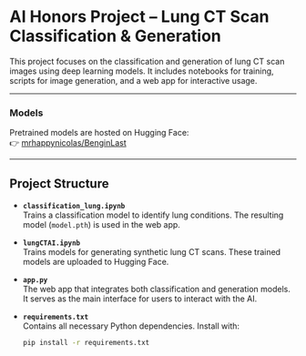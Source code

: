 # AI Honors Project – Lung CT Scan Classification & Generation

This project focuses on the classification and generation of lung CT scan images using deep learning models. It includes notebooks for training, scripts for image generation, and a web app for interactive usage.

---

### Models
Pretrained models are hosted on Hugging Face:  
👉 [mrhappynicolas/BenginLast](https://huggingface.co/mrhappynicolas/BenginLast)

---

## Project Structure

- **`classification_lung.ipynb`**  
  Trains a classification model to identify lung conditions. The resulting model (`model.pth`) is used in the web app.

- **`lungCTAI.ipynb`**  
  Trains models for generating synthetic lung CT scans. These trained models are uploaded to Hugging Face.

- **`app.py`**  
  The web app that integrates both classification and generation models. It serves as the main interface for users to interact with the AI.

- **`requirements.txt`**  
  Contains all necessary Python dependencies. Install with:
  ```bash
  pip install -r requirements.txt
